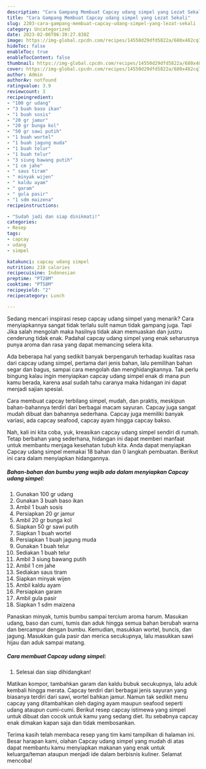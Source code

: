 ```yaml
---
description: "Cara Gampang Membuat Capcay udang simpel yang Lezat Sekali"
title: "Cara Gampang Membuat Capcay udang simpel yang Lezat Sekali"
slug: 2203-cara-gampang-membuat-capcay-udang-simpel-yang-lezat-sekali
category: Uncategorized
date: 2023-02-06T06:39:27.838Z
image: https://img-global.cpcdn.com/recipes/14550d29dfd5822a/680x482cq70/capcay-udang-simpel-foto-resep-utama.jpg
hideToc: false
enableToc: true
enableTocContent: false
thumbnail: https://img-global.cpcdn.com/recipes/14550d29dfd5822a/680x482cq70/capcay-udang-simpel-foto-resep-utama.jpg
cover: https://img-global.cpcdn.com/recipes/14550d29dfd5822a/680x482cq70/capcay-udang-simpel-foto-resep-utama.jpg
author: Admin
authorAv: notfound
ratingvalue: 3.9
reviewcount: 3
recipeingredient:
- "100 gr udang"
- "3 buah baso ikan"
- "1 buah sosis"
- "20 gr jamur"
- "20 gr bunga kol"
- "50 gr sawi putih"
- "1 buah wortel"
- "1 buah jagung muda"
- "1 buah telur"
- "1 buah telur"
- "3 siung bawang putih"
- "1 cm jahe"
- " saus tiram"
- " minyak wijen"
- " kaldu ayam"
- " garam"
- " gula pasir"
- "1 sdm maizena"
recipeinstructions:

- "Sudah jadi dan siap dinikmati!"
categories:
- Resep
tags:
- capcay
- udang
- simpel

katakunci: capcay udang simpel 
nutrition: 210 calories
recipecuisine: Indonesian
preptime: "PT28M"
cooktime: "PT58M"
recipeyield: "2"
recipecategory: Lunch

---
```



Sedang mencari inspirasi resep capcay udang simpel yang menarik? Cara menyiapkannya sangat tidak terlalu sulit namun tidak gampang juga. Tapi Jika salah mengolah maka hasilnya tidak akan memuaskan dan justru cenderung tidak enak. Padahal capcay udang simpel yang enak seharusnya punya aroma dan rasa yang dapat memancing selera kita.


Ada beberapa hal yang sedikit banyak berpengaruh terhadap kualitas rasa dari capcay udang simpel, pertama dari jenis bahan, lalu pemilihan bahan segar dan bagus, sampai cara mengolah dan menghidangkannya. Tak perlu bingung kalau ingin menyiapkan capcay udang simpel enak di mana pun kamu berada, karena asal sudah tahu caranya maka hidangan ini dapat menjadi sajian spesial.

Cara membuat capcay terbilang simpel, mudah, dan praktis, meskipun bahan-bahannya terdiri dari berbagai macam sayuran. Capcay juga sangat mudah dibuat dan bahannya sederhana. Capcay juga memiliki banyak variasi, ada capcay seafood, capcay ayam hingga capcay bakso.


Nah, kali ini kita coba, yuk, kreasikan capcay udang simpel sendiri di rumah. Tetap berbahan yang sederhana, hidangan ini dapat memberi manfaat untuk membantu menjaga kesehatan tubuh kita. Anda dapat menyiapkan Capcay udang simpel memakai 18 bahan dan 0 langkah pembuatan. Berikut ini cara dalam menyiapkan hidangannya.

<!--inarticleads1-->

##### Bahan-bahan dan bumbu yang wajib ada dalam menyiapkan Capcay udang simpel:

1. Gunakan 100 gr udang
1. Gunakan 3 buah baso ikan
1. Ambil 1 buah sosis
1. Persiapkan 20 gr jamur
1. Ambil 20 gr bunga kol
1. Siapkan 50 gr sawi putih
1. Siapkan 1 buah wortel
1. Persiapkan 1 buah jagung muda
1. Gunakan 1 buah telur
1. Sediakan 1 buah telur
1. Ambil 3 siung bawang putih
1. Ambil 1 cm jahe
1. Sediakan  saus tiram
1. Siapkan  minyak wijen
1. Ambil  kaldu ayam
1. Persiapkan  garam
1. Ambil  gula pasir
1. Siapkan 1 sdm maizena


Panaskan minyak, tumis bumbu sampai tercium aroma harum. Masukan udang, baso dan cumi, tumis dan aduk hingga semua bahan berubah warna dan bercampur dengan bumbu. Kemudian, masukkan wortel, buncis, dan jagung. Masukkan gula pasir dan merica secukupnya, lalu masukkan sawi hijau dan aduk sampai matang. 

<!--inarticleads2-->

##### Cara membuat Capcay udang simpel:


1. Selesai dan siap dihidangkan!

Matikan kompor, tambahkan garam dan kaldu bubuk secukupnya, lalu aduk kembali hingga merata. Capcay terdiri dari berbagai jenis sayuran yang biasanya terdiri dari sawi, wortel bahkan jamur. Namun tak sedikit menu capcay yang ditambahkan oleh daging ayam maupun seafood seperti udang ataupun cumi-cumi. Berikut resep capcay istimewa yang simpel untuk dibuat dan cocok untuk kamu yang sedang diet. Itu sebabnya capcay enak dimakan kapan saja dan tidak membosankan. 

Terima kasih telah membaca resep yang tim kami tampilkan di halaman ini. Besar harapan kami, olahan Capcay udang simpel yang mudah di atas dapat membantu kamu menyiapkan makanan yang enak untuk keluarga/teman ataupun menjadi ide dalam berbisnis kuliner. Selamat mencoba!
